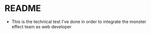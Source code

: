 # README

* This is the technical test I've done in order to integrate the monster effect    team as web developer
